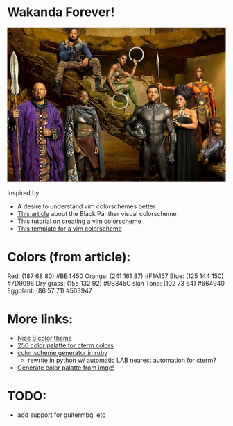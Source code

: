 # Wakanda Forever!

![Black Panther Characters](https://github.com/heavyimage/wakandaforever.vim/blob/master/reference/reference1.jpg)

Inspired by:
* A desire to understand vim colorschemes better
* [This article](http://adeepoberoi.com/black-panther-color-grading-palette/) about the Black Panther visual colorscheme
* [This tutorial on creating a vim colorscheme](https://www.codementor.io/sandeepkumar4/vimleaning-how-to-create-vim-color-scheme-j7lmp1xkc)
* [This template for a vim colorscheme](https://github.com/ggalindezb/Vim-Colorscheme-Template)

# Colors (from article):
Red:        (187 68 80)         #BB4450
Orange:     (241 161 87)        #F1A157
Blue:       (125 144 150)       #7D9096
Dry grass:  (155 132 92)        #9B845C
skin Tone:  (102 73 64)         #664940
Eggplant:   (86 57 71)          #563947

# More links:
* [Nice 8 color theme](https://github.com/agude/vim-eldar)
* [256 color palatte for cterm colors](https://jonasjacek.github.io/colors/)
* [color scheme generator in ruby](https://gist.github.com/romainl/5cd2f4ec222805f49eca)
    * rewrite in python w/ automatic LAB nearest automation for cterm?
* [Generate color palatte from imge!](http://www.cssdrive.com/imagepalette/)

# TODO:
* add support for guitermbg, etc

